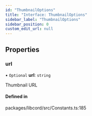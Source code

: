 ```yaml
---
id: "ThumbnailOptions"
title: "Interface: ThumbnailOptions"
sidebar_label: "ThumbnailOptions"
sidebar_position: 0
custom_edit_url: null
---
```


## Properties

### url

• `Optional` **url**: `string`

Thumbnail URL

#### Defined in

packages/libcord/src/Constants.ts:185
